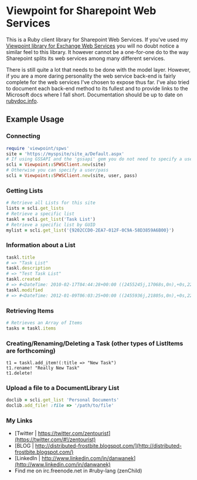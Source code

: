 Viewpoint for Sharepoint Web Services
================================
This is a Ruby client library for Sharepoint Web Services. If you've used my [Viewpoint library for Exchange Web Services](https://github.com/zenchild/Viewpoint) you will no doubt notice a similar feel to this library.  It however cannot be a one-for-one do to the way Sharepoint splits its web services among many different services.

There is still quite a lot that needs to be done with the model layer. However, if you are a more daring personality the web service back-end is fairly complete for the web services I've chosen to expose thus far. I've also tried to document each back-end method to its fullest and to provide links to the Microsoft docs where I fall short. Documentation should be up to date on [rubydoc.info](http://rubydoc.info/github/zenchild/viewpoint-spws/frames).


## Example Usage

### Connecting
```ruby
require 'viewpoint/spws'
site = 'https://myspsite/site_a/Default.aspx'
# If using GSSAPI and the 'gssapi' gem you do not need to specify a user/pass
scli = Viewpoint::SPWSClient.new(site)
# Otherwise you can specify a user/pass
scli = Viewpoint::SPWSClient.new(site, user, pass)
```

### Getting Lists
```ruby
# Retrieve all Lists for this site
lists = scli.get_lists
# Retrieve a specific list
taskl = scli.get_list('Task List')
# Retrieve a specific list by GUID
mylist = scli.get_list('{9202CCD0-2EA7-012F-0C9A-58D3859A6B00}')
```

### Information about a List
```ruby
taskl.title
# => "Task List" 
taskl.description
# => "Test Task List" 
taskl.created
# => #<DateTime: 2010-02-17T04:44:28+00:00 ((2455245j,17068s,0n),+0s,2299161j)> 
taskl.modified 
# => #<DateTime: 2012-01-09T06:03:25+00:00 ((2455936j,21805s,0n),+0s,2299161j)> 
```

### Retrieving Items
```ruby
# Retrieves an Array of Items
tasks = taskl.items
```

### Creating/Renaming/Deleting a Task (other types of ListItems are forthcoming)
```
t1 = taskl.add_item!(:title => "New Task")
t1.rename! "Really New Task"
t1.delete!
```

### Upload a file to a DocumentLibrary List
```ruby
doclib = scli.get_list 'Personal Documents'
doclib.add_file! :file => '/path/to/file'
```

### My Links
- [Twitter | https://twitter.com/zentourist](https://twitter.com/#!/zentourist)
- [BLOG | http://distributed-frostbite.blogspot.com/](http://distributed-frostbite.blogspot.com/)
- [LinkedIn | http://www.linkedin.com/in/danwanek](http://www.linkedin.com/in/danwanek)
- Find me on irc.freenode.net in #ruby-lang (zenChild)
